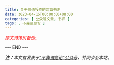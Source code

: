 ```yaml
---
title: 关于价值投资的两篇书评
date: 2023-04-16T00:00:00+08:00
categories: [ 公众号文章, 书评 ]
tags: [ 不靠谱颜论 ]
---
```


<font color=red><i>原文待拷贝备份...</i></font>

<div class="p-5 text-center">--- END ---</div>

<i><b>注：</b>本文首发表于[“不靠谱颜论”公众号](https://mp.weixin.qq.com/s/8DJqpCJQmk-jtj1IIWnDXg)，并同步至本站。</i>
